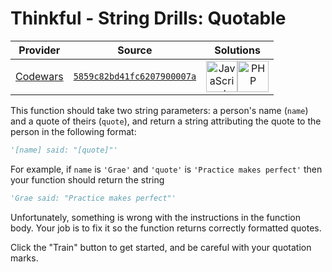 [_metadata_:generated]: - "true"

# Thinkful - String Drills: Quotable

<!-- INFO TABLE BEGIN -->

| Provider                                        | Source                                                                               | Solutions                                                                                                                                                                                                                                                                                            |
| :---------------------------------------------: | :----------------------------------------------------------------------------------: | :--------------------------------------------------------------------------------------------------------------------------------------------------------------------------------------------------------------------------------------------------------------------------------------------------: |
| [Codewars](../../../docs/providers/Codewars.md) | [`5859c82bd41fc6207900007a`](https://www.codewars.com/kata/5859c82bd41fc6207900007a) | [<img src="https://res.cloudinary.com/rascaltwo/image/upload/v1631924076/javascript_ehszr7.svg" alt="JavaScript" title="JavaScript" width="50" />](solve.js)[<img src="https://res.cloudinary.com/rascaltwo/image/upload/v1631924086/php_wxp0v1.svg" alt="PHP" title="PHP" width="50" />](solve.php) |

<!-- INFO TABLE END -->

This function should take two string parameters: a person's name (`name`) and a quote of theirs (`quote`), and return a string attributing the quote to the person in the following format:

```python
'[name] said: "[quote]"'
```

For example, if `name` is `'Grae'` and `'quote'` is `'Practice makes perfect'` then your function should return the string
```python
'Grae said: "Practice makes perfect"'
```
Unfortunately, something is wrong with the instructions in the function body. Your job is to fix it so the function returns correctly formatted quotes.

Click the "Train" button to get started, and be careful with your quotation marks.
